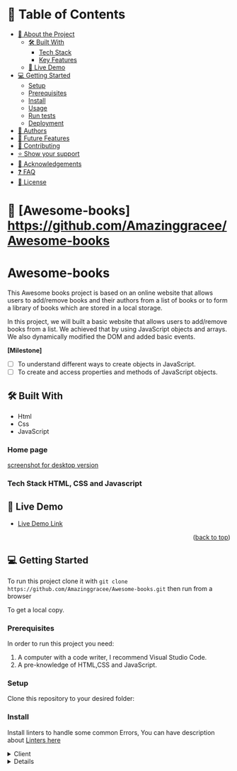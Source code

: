 # 📗 Table of Contents

- [📖 About the Project](#about-project)
  - [🛠 Built With](#built-with)
    - [Tech Stack](#tech-stack)
    - [Key Features](#key-features)
  - [🚀 Live Demo](#live-demo)
- [💻 Getting Started](#getting-started)
  - [Setup](#setup)
  - [Prerequisites](#prerequisites)
  - [Install](#install)
  - [Usage](#usage)
  - [Run tests](#run-tests)
  - [Deployment](#triangular_flag_on_post-deployment)
- [👥 Authors](#authors)
- [🔭 Future Features](#future-features)
- [🤝 Contributing](#contributing)
- [⭐️ Show your support](#support)
- [🙏 Acknowledgements](#acknowledgements)
- [❓ FAQ](#faq)
- [📝 License](#license)

# 📖 [Awesome-books] <a name="about-project">https://github.com/Amazinggracee/Awesome-books</a>


# Awesome-books
This Awesome books project is based on an online website that allows users to add/remove books and their authors from a list of books or to form a library of books which are stored in a local storage.


In this project, we will built a basic website that allows users to add/remove books from a list. We achieved that by using JavaScript objects and arrays. We also dynamically modified the DOM and added basic events.

**[Milestone]**

- [ ] To understand different ways to create objects in JavaScript.
- [ ] To create and access properties and methods of JavaScript objects.

## 🛠 Built With

- Html
- Css
- JavaScript

### Home page

[screenshot for desktop version]()

### Tech Stack <a name="tech-stack">HTML, CSS and Javascript</a>

<!-- LIVE DEMO -->

## 🚀 Live Demo <a name="live-demo"></a>

- [Live Demo Link](https://amazinggracee.github.io/Awesome-books/)

<p align="right">(<a href="#readme-top">back to top</a>)</p>

<!-- GETTING STARTED -->

## 💻 Getting Started <a name="getting-started"></a>

To run this project clone it with `git clone https://github.com/Amazinggracee/Awesome-books.git`
then run from a browser

To get a local copy.

### Prerequisites

In order to run this project you need:

1. A computer with a code writer, I recommend Visual Studio Code.
2. A pre-knowledge of HTML,CSS and JavaScript.

### Setup

Clone this repository to your desired folder:

### Install

Install linters to handle some common Errors, You can have description about [Linters here](https://github.com/microverseinc/linters-config)

<details>
  <summary>Client</summary>
  <ul>
    <li><a href="">HTML</a></li>
  </ul>
  <ul>
    <li><a href="">CSS</a></li>
  </ul>
  <ul>
    <li><a href="">JAVASCRIPT</a></li>
  </ul>
</details>
<details>

<!-- Features -->

### Key Features <a name="key-features"></a>

- **[key_feature_1]** plain JavaScript with objects.
- **[key_feature_2]** Implement only a basic UI with plain HTML.
- **[key_feature_3]** Make sure that data is preserved in the browser's memory by using localStorage.

### Usage

To run the project, execute the following command:

Navigating to your repo use this command: cd [directory-name]

<p align="right">(<a href="#readme-top">back to top</a>)</p>

<!-- AUTHORS -->

## 👥 Authors <a name="authors"></a>

👤 **Amarachi Dimkpa**

- GitHub: [@amazinggacee](https://github.com/Amazinggracee)
- Twitter: [@amazinggaceu](https://twitter.com/amazinggraceu)
- LinkedIn: [Amarachi Dimkpa](https://linkedin.com/in/amarachi-dimkpa-070643183)

👤 **Mohammad Suliman Joya**

- GitHub: [@githubhandle](https://github.com/SulimanJoya)
- LinkedIn: [LinkedIn](https://www.linkedin.com/in/sjoya66/)

<p align="right">(<a href="#readme-top">back to top</a>)</p>

<!-- FUTURE FEATURES -->

## 🔭 Future Features <a name="future-features"></a>

- [ ] **[new_feature_1]**

<p align="right">(<a href="#readme-top">back to top</a>)</p>

<!-- CONTRIBUTING -->

## 🤝 Contributing <a name="contributing"></a>

Contributions, issues, and feature requests are welcome!

<!-- SUPPORT -->

## ⭐️ Show your support <a name="support"></a>

> This project will help you to know step by step to build a portfolio using HTML, CSS and JAVASCRIPT

If you like this project...

<p align="right">(<a href="#readme-top">back to top</a>)</p>

<!-- ACKNOWLEDGEMENTS -->

## 🙏 Acknowledgments <a name="acknowledgements"></a>

> Design credit:
> Original design idea by [Cindy Shin in Behance](https://www.behance.net/adagio07)
> I would like to thank all my coding partners, morning session team and stand up call team for the support.

<p align="right">(<a href="#acknowledgements">back to top</a>)</p>
